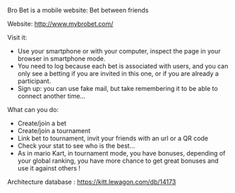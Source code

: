 Bro Bet is a mobile website: Bet between friends

Website: http://www.mybrobet.com/

Visit it:
- Use your smartphone or with your computer, inspect the page in your browser in smartphone mode.
- You need to log because each bet is associated with users, and you can only see a betting if you are invited in this one, or if you are already a participant.
- Sign up: you can use fake mail, but take remembering it to be able to connect another time...


What can you do:
- Create/join a bet
- Create/join a tournament
- Link bet to tournament, invit your friends with an url or a QR code
- Check your stat to see who is the best...
- As in mario Kart, in tournament mode, you have bonuses, depending of your global ranking, you have more chance to get great bonuses and use it against others !

Architecture database : https://kitt.lewagon.com/db/14173
